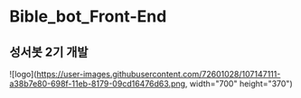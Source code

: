 # Bible_bot_Front-End
## 성서봇 2기 개발
![logo](https://user-images.githubusercontent.com/72601028/107147111-a38b7e80-698f-11eb-8179-09cd16476d63.png, width="700" height="370") 
